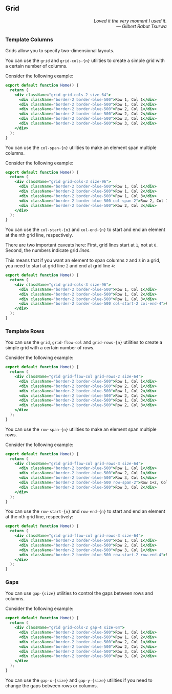 ## Grid

<div style="text-align: right"> <i> Loved it the very moment I used it. <br> — Gilbert Rabut Tsurwa </i> </div>

### Template Columns

Grids allow you to specify two-dimensional layouts.

You can use the `grid` and `grid-cols-{n}` utilities to create a simple grid with a certain number of columns.

Consider the following example:

```jsx
export default function Home() {
  return (
    <div className="grid grid-cols-2 size-64">
      <div className="border-2 border-blue-500">Row 1, Col 1</div>
      <div className="border-2 border-blue-500">Row 1, Col 2</div>
      <div className="border-2 border-blue-500">Row 2, Col 1</div>
      <div className="border-2 border-blue-500">Row 2, Col 2</div>
      <div className="border-2 border-blue-500">Row 3, Col 1</div>
      <div className="border-2 border-blue-500">Row 3, Col 2</div>
    </div>
  );
}
```

You can use the `col-span-{n}` utilities to make an element span multiple columns.

Consider the following example:

```jsx
export default function Home() {
  return (
    <div className="grid grid-cols-3 size-96">
      <div className="border-2 border-blue-500">Row 1, Col 1</div>
      <div className="border-2 border-blue-500">Row 1, Col 2</div>
      <div className="border-2 border-blue-500">Row 1, Col 3</div>
      <div className="border-2 border-blue-500 col-span-2">Row 2, Col 1+2</div>
      <div className="border-2 border-blue-500">Row 2, Col 3</div>
    </div>
  );
}
```

You can use the `col-start-{n}` and `col-end-{n}` to start and end an element at the nth grid line, respectively.

There are two important caveats here:
First, grid lines start at `1`, not at `0`.
Second, the numbers indicate grid _lines_.

This means that if you want an element to span columns `2` and `3` in a grid, you need to start at grid line `2` and end at grid line `4`:

```jsx
export default function Home() {
  return (
    <div className="grid grid-cols-3 size-96">
      <div className="border-2 border-blue-500">Row 1, Col 1</div>
      <div className="border-2 border-blue-500">Row 1, Col 2</div>
      <div className="border-2 border-blue-500">Row 1, Col 3</div>
      <div className="border-2 border-blue-500 col-start-2 col-end-4">Row 2, Col 2+3</div>
    </div>
  );
}
```

### Template Rows

You can use the `grid`, `grid-flow-col` and `grid-rows-{n}` utilities to create a simple grid with a certain number of rows.

Consider the following example:

```jsx
export default function Home() {
  return (
    <div className="grid grid-flow-col grid-rows-2 size-64">
      <div className="border-2 border-blue-500">Row 1, Col 1</div>
      <div className="border-2 border-blue-500">Row 2, Col 1</div>
      <div className="border-2 border-blue-500">Row 1, Col 2</div>
      <div className="border-2 border-blue-500">Row 2, Col 2</div>
      <div className="border-2 border-blue-500">Row 1, Col 3</div>
      <div className="border-2 border-blue-500">Row 2, Col 3</div>
    </div>
  );
}
```

You can use the `row-span-{n}` utilities to make an element span multiple rows.

Consider the following example:

```jsx
export default function Home() {
  return (
    <div className="grid grid-flow-col grid-rows-3 size-64">
      <div className="border-2 border-blue-500">Row 1, Col 1</div>
      <div className="border-2 border-blue-500">Row 2, Col 1</div>
      <div className="border-2 border-blue-500">Row 3, Col 1</div>
      <div className="border-2 border-blue-500 row-span-2">Row 1+2, Col 2</div>
      <div className="border-2 border-blue-500">Row 3, Col 2</div>
    </div>
  );
}
```

You can use the `row-start-{n}` and `row-end-{n}` to start and end an element at the nth grid line, respectively:

```jsx
export default function Home() {
  return (
    <div className="grid grid-flow-col grid-rows-3 size-64">
      <div className="border-2 border-blue-500">Row 1, Col 1</div>
      <div className="border-2 border-blue-500">Row 2, Col 1</div>
      <div className="border-2 border-blue-500">Row 3, Col 1</div>
      <div className="border-2 border-blue-500 row-start-2 row-end-4">Row 2+3, Col 2</div>
    </div>
  );
}
```

### Gaps

You can use `gap-{size}` utilities to control the gaps between rows and columns.

Consider the following example:

```jsx
export default function Home() {
  return (
    <div className="grid grid-cols-2 gap-4 size-64">
      <div className="border-2 border-blue-500">Row 1, Col 1</div>
      <div className="border-2 border-blue-500">Row 1, Col 2</div>
      <div className="border-2 border-blue-500">Row 2, Col 1</div>
      <div className="border-2 border-blue-500">Row 2, Col 2</div>
      <div className="border-2 border-blue-500">Row 3, Col 1</div>
      <div className="border-2 border-blue-500">Row 3, Col 2</div>
    </div>
  );
}
```

You can use the `gap-x-{size}` and `gap-y-{size}` utilities if you need to change the gaps between rows or columns.
